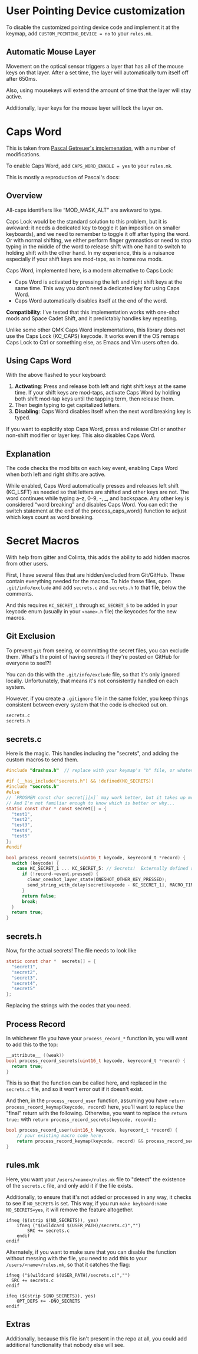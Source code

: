 # User Pointing Device customization

To disable the customized pointing device code and implement it at the keymap, add `CUSTOM_POINTING_DEVICE = no` to your `rules.mk`.

## Automatic Mouse Layer

Movement on the optical sensor triggers a layer that has all of the mouse keys on that layer.  After a set time, the layer will automatically turn itself off after 650ms.

Also, using mousekeys will extend the amount of time that the layer will stay active. 

Additionally, layer keys for the mouse layer will lock the layer on.

# Caps Word

This is taken from [Pascal Getreuer's implemenation](https://getreuer.info/posts/keyboards/caps-word/index.html), with a number of modifications. 

To enable Caps Word, add `CAPS_WORD_ENABLE = yes` to your `rules.mk`.

This is mostly a reproduction of Pascal's docs:

## Overview

All-caps identifiers like “MOD_MASK_ALT” are awkward to type.

Caps Lock would be the standard solution to this problem, but it is awkward: it needs a dedicated key to toggle it (an imposition on smaller keyboards), and we need to remember to toggle it off after typing the word. Or with normal shifting, we either perform finger gymnastics or need to stop typing in the middle of the word to release shift with one hand to switch to holding shift with the other hand. In my experience, this is a nuisance especially if your shift keys are mod-taps, as in home row mods.

Caps Word, implemented here, is a modern alternative to Caps Lock:

* Caps Word is activated by pressing the left and right shift keys at the same time. This way you don’t need a dedicated key for using Caps Word.
* Caps Word automatically disables itself at the end of the word.

**Compatibility**: I’ve tested that this implementation works with one-shot mods and Space Cadet Shift, and it predictably handles key repeating.

Unlike some other QMK Caps Word implementations, this library does not use the Caps Lock (KC_CAPS) keycode. It works even if the OS remaps Caps Lock to Ctrl or something else, as Emacs and Vim users often do.

## Using Caps Word
With the above flashed to your keyboard:

1. **Activating**: Press and release both left and right shift keys at the same time. If your shift keys are mod-taps, activate Caps Word by holding both shift mod-tap keys until the tapping term, then release them.
2. Then begin typing to get capitalized letters.
3. **Disabling**: Caps Word disables itself when the next word breaking key is typed.

If you want to explicitly stop Caps Word, press and release Ctrl or another non-shift modifier or layer key. This also disables Caps Word.

## Explanation
The code checks the mod bits on each key event, enabling Caps Word when both left and right shifts are active.

While enabled, Caps Word automatically presses and releases left shift (KC_LSFT) as needed so that letters are shifted and other keys are not. The word continues while typing a–z, 0–9, -, _, and backspace. Any other key is considered “word breaking” and disables Caps Word. You can edit the switch statement at the end of the process_caps_word() function to adjust which keys count as word breaking.

# Secret Macros

With help from gitter and Colinta, this adds the ability to add hidden macros from other users.  

First, I have several files that are hidden/excluded from Git/GitHub.  These contain everything needed for the macros. To hide these files, open `.git/info/exclude` and add `secrets.c` and `secrets.h` to that file, below the comments.

And this requires `KC_SECRET_1` through `KC_SECRET_5` to be added in your keycode enum (usually in your `<name>.h` file) the keycodes for the new macros. 

## Git Exclusion 

To prevent `git` from seeing, or committing the secret files, you can exclude them.   What's the point of having secrets if they're posted on GitHub for everyone to see!?!

You can do this with the `.git/info/exclude` file, so that it's only ignored locally.  Unfortunately, that means it's not consistently handled on each system. 

However, if you create a `.gitignore` file in the same folder, you keep things consistent between every system that the code is checked out on. 

```c
secrets.c
secrets.h
```

## secrets.c

Here is the magic. This handles including the "secrets", and adding the custom macros to send them. 

```c
#include "drashna.h"  // replace with your keymap's "h" file, or whatever file stores the keycodes

#if (__has_include("secrets.h") && !defined(NO_SECRETS))
#include "secrets.h"
#else
// `PROGMEM const char secret[][x]` may work better, but it takes up more space in the firmware
// And I'm not familiar enough to know which is better or why...
static const char * const secret[] = {
  "test1",
  "test2",
  "test3",
  "test4",
  "test5"
};
#endif

bool process_record_secrets(uint16_t keycode, keyrecord_t *record) {
  switch (keycode) {
    case KC_SECRET_1 ... KC_SECRET_5: // Secrets!  Externally defined strings, not stored in repo
      if (!record->event.pressed) {
        clear_oneshot_layer_state(ONESHOT_OTHER_KEY_PRESSED);
        send_string_with_delay(secret[keycode - KC_SECRET_1], MACRO_TIMER);
      }
      return false;
      break;
  }
  return true;
}
```

## secrets.h

Now, for the actual secrets!  The file needs to look like 

```c
static const char *  secrets[] = {
  "secret1",
  "secret2",
  "secret3",
  "secret4",
  "secret5"
};
```

Replacing the strings with the codes that you need.

## Process Record

In whichever file you have your `process_record_*` function in, you will want to add this to the top:

```c
__attribute__ ((weak))
bool process_record_secrets(uint16_t keycode, keyrecord_t *record) {
  return true;
}
```

This is so that the function can be called here, and replaced in the `secrets.c` file, and so it won't error out if it doesn't exist.

And then, in the `process_record_user` function, assuming you have `return process_record_keymap(keycode, record)` here,  you'll want to replace the "final" return with the following. Otherwise, you want to replace the `return true;` with `return process_record_secrets(keycode, record);`

```c
bool process_record_user(uint16_t keycode, keyrecord_t *record) {
    // your existing macro code here. 
    return process_record_keymap(keycode, record) && process_record_secrets(keycode, record);
}
```

## rules.mk

Here, you want your `/users/<name>/rules.mk` file to "detect" the existence of the `secrets.c` file, and only add it if the file exists.  

Additionally, to ensure that it's not added or processed in any way, it checks to see if `NO_SECRETS` is set. This way, if you run `make keyboard:name NO_SECRETS=yes`, it will remove the feature altogether. 

```make
ifneq ($(strip $(NO_SECRETS)), yes)
    ifneq ("$(wildcard $(USER_PATH)/secrets.c)","")
        SRC += secrets.c
    endif
endif
```

Alternately, if you want to make sure that you can disable the function without messing with the file, you need to add this to your `/users/<name>/rules.mk`, so that it catches the flag:

```make
ifneq ("$(wildcard $(USER_PATH)/secrets.c)","")
  SRC += secrets.c
endif

ifeq ($(strip $(NO_SECRETS)), yes)
    OPT_DEFS += -DNO_SECRETS
endif
```

## Extras

Additionally, because this file isn't present in the repo at all, you could add additional functionality that nobody else will see. 
